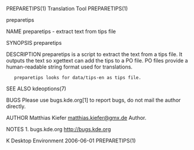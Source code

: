 PREPARETIPS(1)                                                                                 Translation Tool                                                                                PREPARETIPS(1)



preparetips

NAME
       preparetips
        - extract text from tips file

SYNOPSIS
       preparetips

DESCRIPTION
       preparetips is a script to extract the text from a tips file. It outputs the text so xgettext can add the tips to a PO file. PO files provide a human-readable string format used for translations.

       preparetips looks for data/tips-en as tips file.

SEE ALSO
       kdeoptions(7)

BUGS
       Please use bugs.kde.org[1] to report bugs, do not mail the author directly.

AUTHOR
       Matthias Kiefer <matthias.kiefer@gmx.de>
           Author.

NOTES
        1. bugs.kde.org
           http://bugs.kde.org



K Desktop Environment                                                                             2006-06-01                                                                                   PREPARETIPS(1)
